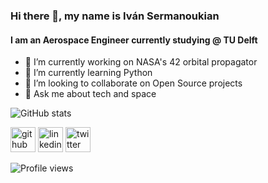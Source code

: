 ### Hi there 👋, my name is Iván Sermanoukian
#### I am an Aerospace Engineer currently studying @ TU Delft

- 🔭 I’m currently working on NASA's 42 orbital propagator 
- 🌱 I’m currently learning Python 
- 👯 I’m looking to collaborate on Open Source projects 
- 💬 Ask me about tech and space 

![GitHub stats](https://github-readme-stats.vercel.app/api?username=Ivan-Sermanoukian&show_icons=true)  

[<img src='https://cdn.jsdelivr.net/npm/simple-icons@3.0.1/icons/github.svg' alt='github' height='40'>](https://github.com/Ivan-Sermanoukian)  [<img src='https://cdn.jsdelivr.net/npm/simple-icons@3.0.1/icons/linkedin.svg' alt='linkedin' height='40'>](https://www.linkedin.com/in/ivan-sermanoukian-molina/)  [<img src='https://cdn.jsdelivr.net/npm/simple-icons@3.0.1/icons/twitter.svg' alt='twitter' height='40'>](https://twitter.com/IvSermanoukian)  

![Profile views](https://gpvc.arturio.dev/Ivan-Sermanoukian)  
